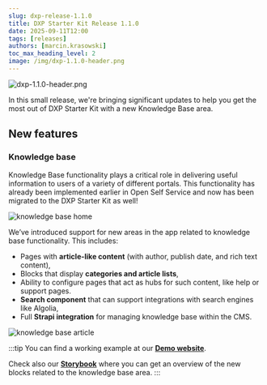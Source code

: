 ```yaml
---
slug: dxp-release-1.1.0
title: DXP Starter Kit Release 1.1.0
date: 2025-09-11T12:00
tags: [releases]
authors: [marcin.krasowski]
toc_max_heading_level: 2
image: /img/dxp-1.1.0-header.png
---
```


![dxp-1.1.0-header.png](/img/blog/dxp-1.1.0-header.png)

In this small release, we're bringing significant updates to help you get the most out of DXP Starter Kit with a new Knowledge Base area.

<!--truncate-->

## New features

### Knowledge base

Knowledge Base functionality plays a critical role in delivering useful information to users of a variety of different portals. This functionality has already been implemented earlier in Open Self Service and now has been migrated to the DXP Starter Kit as well!

![knowledge base home](/img/blog/dxp-knowledge-base-1.png)

We’ve introduced support for new areas in the app related to knowledge base functionality. This includes:

- Pages with **article-like content** (with author, publish date, and rich text content),
- Blocks that display **categories and article lists**,
- Ability to configure pages that act as hubs for such content, like help or support pages.
- **Search component** that can support integrations with search engines like Algolia,
- Full **Strapi integration** for managing knowledge base within the CMS.

![knowledge base article](/img/blog/dxp-knowledge-base-2.png)

:::tip
You can find a working example at our [**Demo website**](https://demo-dxp.openselfservice.com/en/personal/help-and-support).

Check also our [**Storybook**](https://storybook-dxp.openselfservice.com) where you can get an overview of the new blocks related to the knowledge base area.
:::
